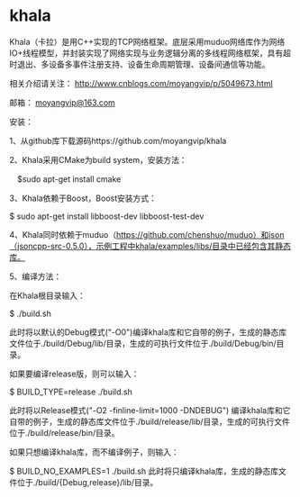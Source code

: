 # khala
  Khala（卡拉）是用C++实现的TCP网络框架。底层采用muduo网络库作为网络IO+线程模型，并封装实现了网络实现与业务逻辑分离的多线程网络框架，具有超时退出、多设备多事件注册支持、设备生命周期管理、设备间通信等功能。
  
相关介绍请关注：
http://www.cnblogs.com/moyangvip/p/5049673.html

邮箱：
moyangvip@163.com


安装：

1、从github库下载源码https://github.com/moyangvip/khala



2、Khala采用CMake为build system，安装方法：

　$sudo apt-get install cmake



3、Khala依赖于Boost，Boost安装方式：

$ sudo apt-get install libboost-dev libboost-test-dev



4、Khala同时依赖于muduo（https://github.com/chenshuo/muduo）和json（jsoncpp-src-0.5.0），示例工程中khala/examples/libs/目录中已经包含其静态库。



5、编译方法：

在Khala根目录输入：

$ ./build.sh

此时将以默认的Debug模式("-O0")编译khala库和它自带的例子，生成的静态库文件位于./build/Debug/lib/目录，生成的可执行文件位于./build/Debug/bin/目录。



如果要编译release版，则可以输入：

$ BUILD_TYPE=release ./build.sh

此时将以Release模式("-O2 -finline-limit=1000 -DNDEBUG") 编译khala库和它自带的例子，生成的静态库文件位于./build/release/lib/目录，生成的可执行文件位于./build/release/bin/目录。


如果只想编译khala库，而不编译例子，则输入：

$ BUILD_NO_EXAMPLES=1 ./build.sh
此时将只编译khala库，生成的静态库文件位于./build/{Debug,release}/lib/目录。
